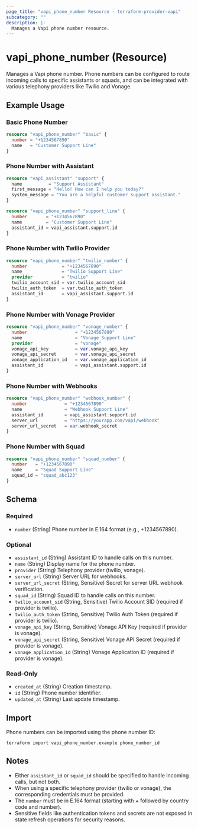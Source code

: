```yaml
---
page_title: "vapi_phone_number Resource - terraform-provider-vapi"
subcategory: ""
description: |-
  Manages a Vapi phone number resource.
---
```


# vapi_phone_number (Resource)

Manages a Vapi phone number. Phone numbers can be configured to route incoming calls to specific assistants or squads, and can be integrated with various telephony providers like Twilio and Vonage.

## Example Usage

### Basic Phone Number

```terraform
resource "vapi_phone_number" "basic" {
  number = "+1234567890"
  name   = "Customer Support Line"
}
```

### Phone Number with Assistant

```terraform
resource "vapi_assistant" "support" {
  name          = "Support Assistant"
  first_message = "Hello! How can I help you today?"
  system_message = "You are a helpful customer support assistant."
}

resource "vapi_phone_number" "support_line" {
  number       = "+1234567890"
  name         = "Customer Support Line"
  assistant_id = vapi_assistant.support.id
}
```

### Phone Number with Twilio Provider

```terraform
resource "vapi_phone_number" "twilio_number" {
  number             = "+1234567890"
  name               = "Twilio Support Line"
  provider           = "twilio"
  twilio_account_sid = var.twilio_account_sid
  twilio_auth_token  = var.twilio_auth_token
  assistant_id       = vapi_assistant.support.id
}
```

### Phone Number with Vonage Provider

```terraform
resource "vapi_phone_number" "vonage_number" {
  number                  = "+1234567890"
  name                    = "Vonage Support Line"
  provider                = "vonage"
  vonage_api_key          = var.vonage_api_key
  vonage_api_secret       = var.vonage_api_secret
  vonage_application_id   = var.vonage_application_id
  assistant_id            = vapi_assistant.support.id
}
```

### Phone Number with Webhooks

```terraform
resource "vapi_phone_number" "webhook_number" {
  number              = "+1234567890"
  name                = "Webhook Support Line"
  assistant_id        = vapi_assistant.support.id
  server_url          = "https://yourapp.com/vapi/webhook"
  server_url_secret   = var.webhook_secret
}
```

### Phone Number with Squad

```terraform
resource "vapi_phone_number" "squad_number" {
  number   = "+1234567890"
  name     = "Squad Support Line"
  squad_id = "squad_abc123"
}
```

## Schema

### Required

- `number` (String) Phone number in E.164 format (e.g., +1234567890).

### Optional

- `assistant_id` (String) Assistant ID to handle calls on this number.
- `name` (String) Display name for the phone number.
- `provider` (String) Telephony provider (twilio, vonage).
- `server_url` (String) Server URL for webhooks.
- `server_url_secret` (String, Sensitive) Secret for server URL webhook verification.
- `squad_id` (String) Squad ID to handle calls on this number.
- `twilio_account_sid` (String, Sensitive) Twilio Account SID (required if provider is twilio).
- `twilio_auth_token` (String, Sensitive) Twilio Auth Token (required if provider is twilio).
- `vonage_api_key` (String, Sensitive) Vonage API Key (required if provider is vonage).
- `vonage_api_secret` (String, Sensitive) Vonage API Secret (required if provider is vonage).
- `vonage_application_id` (String) Vonage Application ID (required if provider is vonage).

### Read-Only

- `created_at` (String) Creation timestamp.
- `id` (String) Phone number identifier.
- `updated_at` (String) Last update timestamp.

## Import

Phone numbers can be imported using the phone number ID:

```shell
terraform import vapi_phone_number.example phone_number_id
```

## Notes

- Either `assistant_id` or `squad_id` should be specified to handle incoming calls, but not both.
- When using a specific telephony provider (twilio or vonage), the corresponding credentials must be provided.
- The `number` must be in E.164 format (starting with + followed by country code and number).
- Sensitive fields like authentication tokens and secrets are not exposed in state refresh operations for security reasons.

